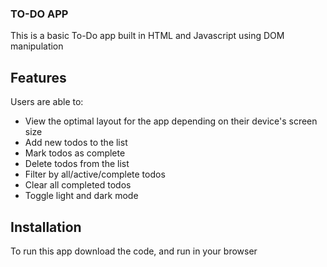 ### TO-DO APP

This is a basic To-Do app built in HTML and Javascript using DOM manipulation

Features
--------
Users are able to:

- View the optimal layout for the app depending on their device's screen size
- Add new todos to the list
- Mark todos as complete
- Delete todos from the list
- Filter by all/active/complete todos
- Clear all completed todos
- Toggle light and dark mode


Installation
------------
To run this app download the code, and run in your browser